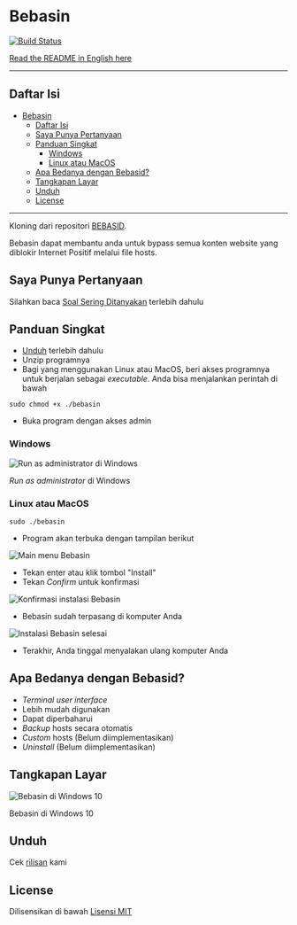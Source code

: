 # Bebasin

[![Build Status](https://dev.azure.com/andraantariksa/Bebasin/_apis/build/status/bebasid.bebasin?branchName=master)](https://dev.azure.com/andraantariksa/Bebasin/_build/latest?definitionId=4&branchName=master)

[Read the README in English here](README.en.md)

---

## Daftar Isi

- [Bebasin](#bebasin)
  - [Daftar Isi](#daftar-isi)
  - [Saya Punya Pertanyaan](#saya-punya-pertanyaan)
  - [Panduan Singkat](#panduan-singkat)
    - [Windows](#windows)
    - [Linux atau MacOS](#linux-atau-macos)
  - [Apa Bedanya dengan Bebasid?](#apa-bedanya-dengan-bebasid)
  - [Tangkapan Layar](#tangkapan-layar)
  - [Unduh](#unduh)
  - [License](#license)

---

Kloning dari repositori [BEBASID](https://github.com/gvoze32/bebasid).

Bebasin dapat membantu anda untuk bypass semua konten website yang diblokir Internet Positif melalui file hosts.

## Saya Punya Pertanyaan

Silahkan baca [Soal Sering Ditanyakan](FAQ.md) terlebih dahulu

## Panduan Singkat

- [Unduh](#unduh) terlebih dahulu
- Unzip programnya
- Bagi yang menggunakan Linux atau MacOS, beri akses programnya untuk berjalan sebagai *executable*. Anda bisa menjalankan perintah di bawah

```
sudo chmod +x ./bebasin
```

- Buka program dengan akses admin

### Windows

![Run as administrator di Windows](https://i.imgur.com/p7VstKF.png)

*Run as administrator* di Windows

### Linux atau MacOS

```
sudo ./bebasin
```

- Program akan terbuka dengan tampilan berikut

![Main menu Bebasin](https://i.imgur.com/PFC9uEO.png)

- Tekan enter atau klik tombol "Install"
- Tekan *Confirm* untuk konfirmasi

![Konfirmasi instalasi Bebasin](https://i.imgur.com/YCY1It3.png)

- Bebasin sudah terpasang di komputer Anda

![Instalasi Bebasin selesai](https://i.imgur.com/Mz9kLaG.png)

- Terakhir, Anda tinggal menyalakan ulang komputer Anda

## Apa Bedanya dengan Bebasid?

- *Terminal user interface*
- Lebih mudah digunakan
- Dapat diperbaharui
- *Backup* hosts secara otomatis
- *Custom* hosts (Belum diimplementasikan)
- *Uninstall* (Belum diimplementasikan)

## Tangkapan Layar

![Bebasin di Windows 10](https://i.imgur.com/PFC9uEO.png)

Bebasin di Windows 10

## Unduh

Cek [rilisan](https://github.com/bebasid/bebasin/releases) kami

## License

Dilisensikan di bawah [Lisensi MIT](LICENSE)
